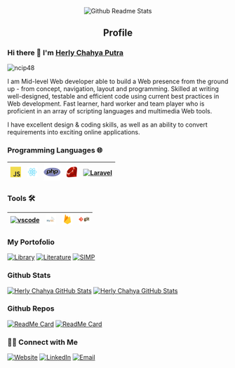 <p align="center">
 <img width="100px" src="https://res.cloudinary.com/anuraghazra/image/upload/v1594908242/logo_ccswme.svg" align="center" alt="Github Readme Stats" />
 <h2 align="center">Profile</h2>
</p>

### Hi there 👋 I'm [Herly Chahya Putra](http://iniherly.xyz)

<img src="https://komarev.com/ghpvc/?username=ncip48" alt="ncip48" />

<div>
 <p>
I am Mid-level Web developer able to build a Web presence from the ground up - from concept, navigation, layout and programming. Skilled at writing well-designed, testable and efficient code using current best practices in Web development. Fast learner, hard worker and team player who is proficient in an array of scripting languages and multimedia Web tools.

I have excellent design & coding skills, as well as an ability to convert requirements into exciting online applications.
</p>
</div>

### Programming Languages 🌐

| [<img src="https://raw.githubusercontent.com/github/explore/80688e429a7d4ef2fca1e82350fe8e3517d3494d/topics/javascript/javascript.png" alt="jQuery" width="24">](https://jquery.com/) | [<img src="https://raw.githubusercontent.com/github/explore/80688e429a7d4ef2fca1e82350fe8e3517d3494d/topics/react/react.png" alt="React" width="24">](https://reactjs.org/) | [<img src="https://raw.githubusercontent.com/github/explore/80688e429a7d4ef2fca1e82350fe8e3517d3494d/topics/php/php.png" alt="php" width="38">](https://php.net/) | [<img src="https://raw.githubusercontent.com/github/explore/80688e429a7d4ef2fca1e82350fe8e3517d3494d/topics/ruby/ruby.png" alt="Ruby" width="24">](https://ruby-lang.org/) | [<img src="[https://raw.githubusercontent.com/github/explore/80688e429a7d4ef2fca1e82350fe8e3517d3494d/topics/ruby/ruby.png](https://raw.githubusercontent.com/github/explore/80688e429a7d4ef2fca1e82350fe8e3517d3494d/topics/laravel/laravel.png)" alt="Laravel" width="24">](https://laravel.com/)
|---|---|---|---|---|
 
### Tools 🛠️

| [<img src="https://upload.wikimedia.org/wikipedia/commons/thumb/2/2d/Visual_Studio_Code_1.18_icon.svg/1200px-Visual_Studio_Code_1.18_icon.svg.png" alt="vscode" width="24">](https://code.visualstudio.com/) | [<img src="https://raw.githubusercontent.com/github/explore/80688e429a7d4ef2fca1e82350fe8e3517d3494d/topics/mysql/mysql.png" alt="mysql" width="24">](https://www.mysql.com/) |  [<img src="https://raw.githubusercontent.com/github/explore/80688e429a7d4ef2fca1e82350fe8e3517d3494d/topics/firebase/firebase.png" alt="firebase" width="24">](https://firebase.google.com/) | [<img src="https://raw.githubusercontent.com/github/explore/80688e429a7d4ef2fca1e82350fe8e3517d3494d/topics/git/git.png" alt="Git" width="24">](https://git-scm.com/) 
|---|---|---|---|

### My Portofolio

<p align="left">
<a href="https://library.iniherly.xyz" target="_blank"><img alt="Library" src="https://img.shields.io/badge/Website-library.iniherly.xyz-red?style=flat&logo=google-chrome"></a>
<a href="https://literature.iniherly.xyz" target="_blank"><img alt="Literature" src="https://img.shields.io/badge/Website-literature.iniherly.xyz-green?style=flat&logo=google-chrome"></a>
<a href="https://lovu.iniherly.xyz" target="_blank"><img alt="SIMP" src="https://img.shields.io/badge/Website-lovu.iniherly.xyz-blue?style=flat&logo=google-chrome"></a>
</p>

### Github Stats

[![Herly Chahya GitHub Stats](https://github-readme-stats.vercel.app/api/top-langs/?username=ncip48&layout=compact&hide=html)](https://github.com/ncip48) [![Herly Chahya GitHub Stats](https://github-readme-stats.vercel.app/api?username=ncip48&show_icons=true&count_private=true)](https://github.com/ncip48)

### Github Repos

[![ReadMe Card](https://github-readme-stats.vercel.app/api/pin/?username=ncip48&repo=DW18RJXC7_library&show_owner=true)](https://github.com/ncip48/DW18RJXC7_library)
[![ReadMe Card](https://github-readme-stats.vercel.app/api/pin/?username=ncip48&repo=DW18RJXC7_literature&show_owner=true)](https://github.com/ncip48/DW18RJXC7_literature)

<h3> 🤝🏻 Connect with Me </h3>

<p align="left">
<a href="https://www.iniherly.xyz" target="_blank"><img alt="Website" src="https://img.shields.io/badge/Website-www.iniherly.xyz-red?style=flat&logo=google-chrome"></a>
<a href="https://www.linkedin.com/in/herlycp/" target="_blank"><img alt="LinkedIn" src="https://img.shields.io/badge/LinkedIn-@herlycp-red?style=flat&logo=linkedin"></a>
<a href="mailto:mbahcip00@gmail.com"><img alt="Email" src="https://img.shields.io/badge/Email-mbahcip00@gmail.com-red?style=flat&logo=gmail"></a>
</p>
